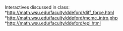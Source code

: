 Interactives discussed in class: 
*http://math.wsu.edu/faculty/ddeford/diff_force.html
*http://math.wsu.edu/faculty/ddeford/mcmc_intro.php
*http://math.wsu.edu/faculty/ddeford/epi.html
